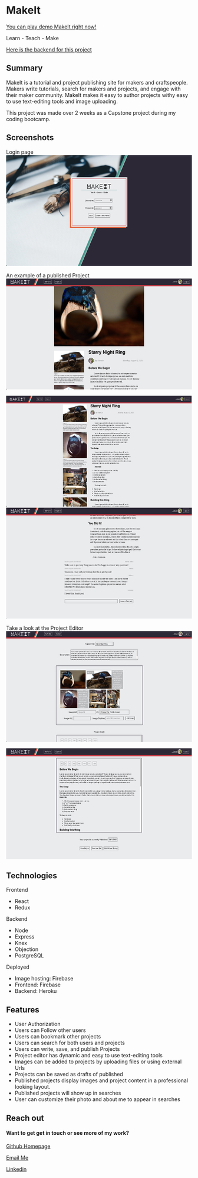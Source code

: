 # MakeIt

[You can play demo MakeIt right now!](https://makeit-e985d.web.app/)

Learn - Teach - Make

[Here is the backend for this project](https://github.com/dannyirwin/makeit-backend)

## Summary

MakeIt is a tutorial and project publishing site for makers and craftspeople.
Makers write tutorials, search for makers and projects, and engage with their
maker community. MakeIt makes it easy to author projects withy easy to use
text-editing tools and image uploading.

This project was made over 2 weeks as a Capstone project during my coding
bootcamp.

## Screenshots

Login page <img
src="./images/login.png" alt="demo image" height="300px">

An example of a published Project <img
src="./images/project.png" alt="demo image" height="300px">

<img
src="./images/project2.png" alt="demo image" height="300px"> <img
src="./images/project3.png" alt="demo image" height="300px">

Take a look at the Project Editor <img
src="./images/editor1.png" alt="demo image" height="300px">

<img
src="./images/editor2.png" alt="demo image" height="300px">

## Technologies

Frontend

- React
- Redux

Backend

- Node
- Express
- Knex
- Objection
- PostgreSQL

Deployed

- Image hosting: Firebase
- Frontend: Firebase
- Backend: Heroku

## Features

- User Authorization
- Users can Follow other users
- Users can bookmark other projects
- Users can search for both users and projects
- Users can write, save, and publish Projects
- Project editor has dynamic and easy to use text-editing tools
- Images can be added to projects by uploading files or using external Urls
- Projects can be saved as drafts of published
- Published projects display images and project content in a professional
  looking layout.
- Published projects will show up in searches
- User can customize their photo and about me to appear in searches

## Reach out

#### Want to get get in touch or see more of my work?

[Github Homepage](https://github.com/dannyirwin)

[Email Me](https://github.com/dannyirwin)

[Linkedin](https://www.linkedin.com/in/itsdanielirwin/)
